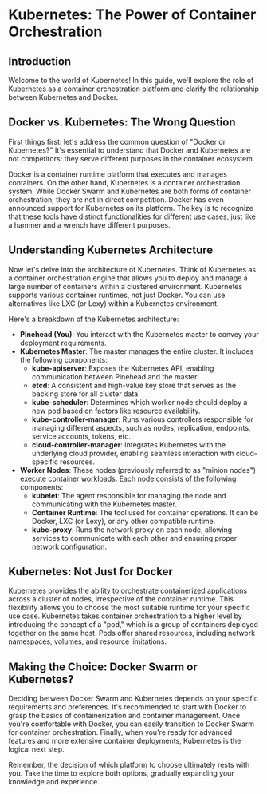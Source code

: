 # Kubernetes: The Power of Container Orchestration

## Introduction
Welcome to the world of Kubernetes! In this guide, we'll explore the role of Kubernetes as a container orchestration platform and clarify the relationship between Kubernetes and Docker.

## Docker vs. Kubernetes: The Wrong Question
First things first: let's address the common question of "Docker or Kubernetes?" It's essential to understand that Docker and Kubernetes are not competitors; they serve different purposes in the container ecosystem.

Docker is a container runtime platform that executes and manages containers. On the other hand, Kubernetes is a container orchestration system. While Docker Swarm and Kubernetes are both forms of container orchestration, they are not in direct competition. Docker has even announced support for Kubernetes on its platform. The key is to recognize that these tools have distinct functionalities for different use cases, just like a hammer and a wrench have different purposes.

## Understanding Kubernetes Architecture
Now let's delve into the architecture of Kubernetes. Think of Kubernetes as a container orchestration engine that allows you to deploy and manage a large number of containers within a clustered environment. Kubernetes supports various container runtimes, not just Docker. You can use alternatives like LXC (or Lexy) within a Kubernetes environment.

Here's a breakdown of the Kubernetes architecture:

- **Pinehead (You)**: You interact with the Kubernetes master to convey your deployment requirements.
- **Kubernetes Master**: The master manages the entire cluster. It includes the following components:
    - **kube-apiserver**: Exposes the Kubernetes API, enabling communication between Pinehead and the master.
    - **etcd**: A consistent and high-value key store that serves as the backing store for all cluster data.
    - **kube-scheduler**: Determines which worker node should deploy a new pod based on factors like resource availability.
    - **kube-controller-manager**: Runs various controllers responsible for managing different aspects, such as nodes, replication, endpoints, service accounts, tokens, etc.
    - **cloud-controller-manager**: Integrates Kubernetes with the underlying cloud provider, enabling seamless interaction with cloud-specific resources.
- **Worker Nodes**: These nodes (previously referred to as "minion nodes") execute container workloads. Each node consists of the following components:
    - **kubelet**: The agent responsible for managing the node and communicating with the Kubernetes master.
    - **Container Runtime**: The tool used for container operations. It can be Docker, LXC (or Lexy), or any other compatible runtime.
    - **kube-proxy**: Runs the network proxy on each node, allowing services to communicate with each other and ensuring proper network configuration.

## Kubernetes: Not Just for Docker
Kubernetes provides the ability to orchestrate containerized applications across a cluster of nodes, irrespective of the container runtime. This flexibility allows you to choose the most suitable runtime for your specific use case. Kubernetes takes container orchestration to a higher level by introducing the concept of a "pod," which is a group of containers deployed together on the same host. Pods offer shared resources, including network namespaces, volumes, and resource limitations.

## Making the Choice: Docker Swarm or Kubernetes?
Deciding between Docker Swarm and Kubernetes depends on your specific requirements and preferences. It's recommended to start with Docker to grasp the basics of containerization and container management. Once you're comfortable with Docker, you can easily transition to Docker Swarm for container orchestration. Finally, when you're ready for advanced features and more extensive container deployments, Kubernetes is the logical next step.

Remember, the decision of which platform to choose ultimately rests with you. Take the time to explore both options, gradually expanding your knowledge and experience.